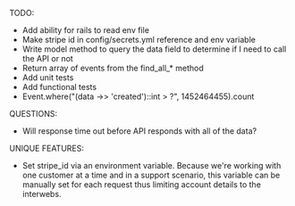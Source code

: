 TODO:
- Add ability for rails to read env file
- Make stripe id in config/secrets.yml reference and env variable
- Write model method to query the data field to determine if I need to
call the API or not
- Return array of events from the find_all_* method
- Add unit tests
- Add functional tests
- Event.where("(data ->> 'created')::int > ?", 1452464455).count


QUESTIONS:
- Will response time out before API responds with all of the data?

UNIQUE FEATURES:
- Set stripe_id via an environment variable. Because we're working with
one customer at a time and in a support scenario, this variable can be
manually set for each request thus limiting account details to the
interwebs.

